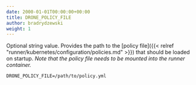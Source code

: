 ```yaml
---
date: 2000-01-01T00:00:00+00:00
title: DRONE_POLICY_FILE
author: bradrydzewski
weight: 1
---
```


Optional string value. Provides the path to the [policy file]({{< relref "runner/kubernetes/configuration/policies.md" >}}) that should be loaded on startup. _Note that the policy file needs to be mounted into the runner container._

```
DRONE_POLICY_FILE=/path/to/policy.yml
```
